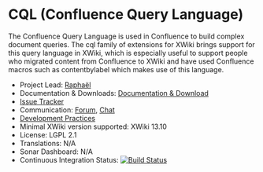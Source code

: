 # CQL (Confluence Query Language)

The Confluence Query Language is used in Confluence to build complex document queries.
The cql family of extensions for XWiki brings support for this query language in XWiki,
which is especially useful to support people who migrated content from Confluence to XWiki
and have used Confluence macros such as contentbylabel which makes use of this language.

* Project Lead: [Raphaël](https://www.xwiki.org/xwiki/bin/view/XWiki/rjakse)
* Documentation & Downloads: [Documentation & Download](https://extensions.xwiki.org/xwiki/bin/view/Extension/CQL)
* [Issue Tracker](https://jira.xwiki.org/browse/CQL)
* Communication: [Forum](https://forum.xwiki.org/), [Chat](https://dev.xwiki.org/xwiki/bin/view/Community/Chat)
* [Development Practices](https://dev.xwiki.org)
* Minimal XWiki version supported: XWiki 13.10
* License: LGPL 2.1
* Translations: N/A
* Sonar Dashboard: N/A
* Continuous Integration Status: [![Build Status](https://ci.xwiki.org/job/XWiki%20Contrib/job/cql/job/master/badge/icon)](https://ci.xwiki.org/job/XWiki%20Contrib/job/cql/job/master/)

